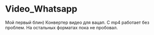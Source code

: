 # Video_Whatsapp
Мой первый блин)
Конвертер видео для вацап. С mp4 работает без проблем. На остальных форматах пока не пробовал. 
